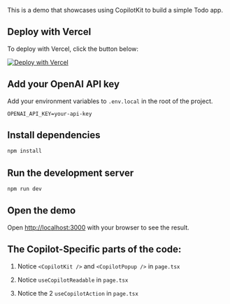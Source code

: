 This is a demo that showcases using CopilotKit to build a simple Todo app.

## Deploy with Vercel

To deploy with Vercel, click the button below:

[![Deploy with Vercel](https://vercel.com/button)](https://vercel.com/new/clone?repository-url=https%3A%2F%2Fgithub.com%2FCopilotKit%2Ftodo-demo&env=NEXT_PUBLIC_COPILOTKIT_API_KEY&project-name=copilotkit-todo-demo&repository-name=copilotkit-todo-demo)

## Add your OpenAI API key

Add your environment variables to `.env.local` in the root of the project.

```
OPENAI_API_KEY=your-api-key
```

## Install dependencies

```bash
npm install
```

## Run the development server

```bash
npm run dev
```

## Open the demo

Open [http://localhost:3000](http://localhost:3000) with your browser to see the result.

## The Copilot-Specific parts of the code:

1. Notice `<CopilotKit />` and `<CopilotPopup />` in `page.tsx`

2. Notice `useCopilotReadable` in `page.tsx`

3. Notice the 2 `useCopilotAction` in `page.tsx`
